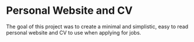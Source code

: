 # Personal Website and CV

The goal of this project was to create a minimal and simplistic, easy to read personal website and CV to use when applying for jobs.
